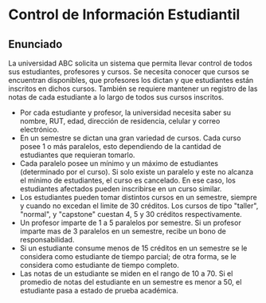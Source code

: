 # Control de Información Estudiantil

## Enunciado
La universidad ABC solicita un sistema que permita llevar control de todos sus estudiantes, profesores y cursos. Se necesita conocer que cursos se encuentran disponibles, que profesores los dictan y que estudiantes están inscritos en dichos cursos. También se requiere mantener un registro de las notas de cada estudiante a lo largo de todos sus cursos inscritos.

* Por cada estudiante y profesor, la universidad necesita saber su nombre, RUT, edad, dirección de residencia, celular y correo electrónico.
* En un semestre se dictan una gran variedad de cursos. Cada curso posee 1 o más paralelos, esto dependiendo de la cantidad de estudiantes que requieran tomarlo.
* Cada paralelo posee un mínimo y un máximo de estudiantes (determinado por el curso). Si solo existe un paralelo y este no alcanza el mínimo de estudiantes, el curso es cancelado. En ese caso, los estudiantes afectados pueden inscribirse en un curso similar.
* Los estudiantes pueden tomar distintos cursos en un semestre, siempre y cuando no excedan el limite de 30 créditos. Los cursos de tipo "taller", "normal", y "capstone" cuestan 4, 5 y 30 créditos respectivamente.
* Un profesor imparte de 1 a 5 paralelos por semestre. Si un profesor imparte mas de 3 paralelos en un semestre, recibe un bono de responsabilidad.
* Si un estudiante consume menos de 15 créditos en un semestre se le considera como estudiante de tiempo parcial; de otra forma, se le considera como estudiante de tiempo completo.
* Las notas de un estudiante se miden en el rango de 10 a 70. Si el promedio de notas del estudiante en un semestre es menor a 50, el estudiante pasa a estado de prueba académica.
